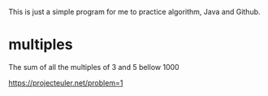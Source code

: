 This is just a simple program for me to practice algorithm, Java and Github. 

# multiples
 The sum of all the multiples of 3 and 5 bellow 1000 

https://projecteuler.net/problem=1
